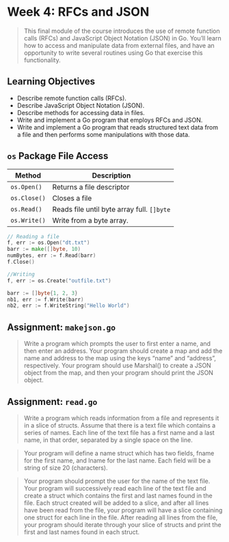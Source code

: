 # Week 4: RFCs and JSON

>This final module of the course introduces the use of remote function calls (RFCs) and JavaScript Object Notation (JSON) in Go. You’ll learn how to access and manipulate data from external files, and have an opportunity to write several routines using Go that exercise this functionality.

## Learning Objectives
* Describe remote function calls (RFCs).
* Describe JavaScript Object Notation (JSON).
* Describe methods for accessing data in files.
* Write and implement a Go program that employs RFCs and JSON.
* Write and implement a Go program that reads structured text data from a file and then performs some manipulations with those data.


## `os` Package File Access

Method  | Description
--------|-----------
`os.Open()` | Returns a file descriptor
`os.Close()`| Closes a file
`os.Read()` | Reads file until byte array full. `[]byte`
`os.Write()`| Write from a byte array.

```go
// Reading a file
f, err := os.Open("dt.txt")
barr := make([]byte, 10)
numBytes, err := f.Read(barr)
f.Close()
```

```go
//Writing
f, err := os.Create("outfile.txt")

barr := []byte{1, 2, 3}
nb1, err := f.Write(barr)
nb2, err := f.WriteString("Hello World")
```


## Assignment: `makejson.go`

>Write a program which prompts the user to first enter a name, and then enter an address. Your program should create a map and add the name and address to the map using the keys “name” and “address”, respectively. Your program should use Marshal() to create a JSON object from the map, and then your program should print the JSON object.

## Assignment: `read.go`

>Write a program which reads information from a file and represents it in a slice of structs. Assume that there is a text file which contains a series of names. Each line of the text file has a first name and a last name, in that order, separated by a single space on the line.

>Your program will define a name struct which has two fields, fname for the first name, and lname for the last name. Each field will be a string of size 20 (characters).

>Your program should prompt the user for the name of the text file. Your program will successively read each line of the text file and create a struct which contains the first and last names found in the file. Each struct created will be added to a slice, and after all lines have been read from the file, your program will have a slice containing one struct for each line in the file. After reading all lines from the file, your program should iterate through your slice of structs and print the first and last names found in each struct.


